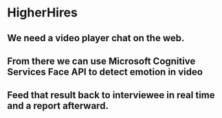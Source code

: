 # HigherHires

## We need a video player chat on the web. 

## From there we can use Microsoft Cognitive Services Face API to detect emotion in video

## Feed that result back to interviewee in real time and a report afterward.
